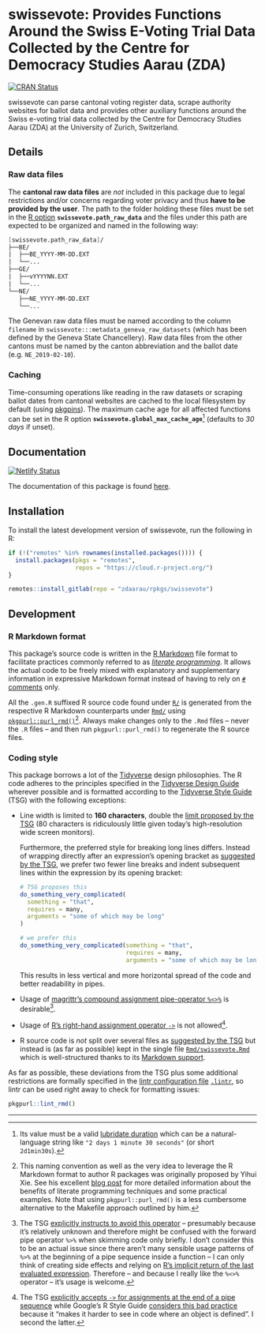 # swissevote: Provides Functions Around the Swiss E-Voting Trial Data Collected by the Centre for Democracy Studies Aarau (ZDA)

<a href="https://cran.r-project.org/package=swissevote" class="pkgdown-release"><img src="https://r-pkg.org/badges/version/swissevote" alt="CRAN Status" /></a>

swissevote can parse cantonal voting register data, scrape authority websites for ballot data and provides other auxiliary functions around the Swiss e-voting trial data collected by the Centre for Democracy Studies Aarau (ZDA) at the University of Zurich, Switzerland.

## Details

### Raw data files

The **cantonal raw data files** are *not* included in this package due to legal restrictions and/or concerns regarding voter privacy and thus **have to be provided by the user**. The path to the folder holding these files must be set in the [R option](https://rdrr.io/r/base/options.html) **`swissevote.path_raw_data`** and the files under this path are expected to be organized and named in the following way:

``` fs
[swissevote.path_raw_data]/
├──BE/
|  ├──BE_YYYY-MM-DD.EXT
|  └──...
├──GE/
|  ├──vYYYYNN.EXT
|  └──...
└──NE/
   ├──NE_YYYY-MM-DD.EXT
   └──...
```

The Genevan raw data files must be named according to the column `filename` in `swissevote:::metadata_geneva_raw_datasets` (which has been defined by the Geneva State Chancellery). Raw data files from the other cantons must be named by the canton abbreviation and the ballot date (e.g. `NE_2019-02-10`).

### Caching

Time-consuming operations like reading in the raw datasets or scraping ballot dates from cantonal websites are cached to the local filesystem by default (using [pkgpins](https://pkgpins.rpkg.dev)). The maximum cache age for all affected functions can be set in the R option **`swissevote.global_max_cache_age`**[^1] (defaults to *30 days* if unset).

## Documentation

[![Netlify Status](https://api.netlify.com/api/v1/badges/ce410db6-b85a-4707-9358-f0d3449398c3/deploy-status)](https://app.netlify.com/sites/swissevote-rpkg-dev/deploys)

The documentation of this package is found [here](https://pal.rpkg.dev).

## Installation

To install the latest development version of swissevote, run the following in R:

``` r
if (!("remotes" %in% rownames(installed.packages()))) {
  install.packages(pkgs = "remotes",
                   repos = "https://cloud.r-project.org/")
}

remotes::install_gitlab(repo = "zdaarau/rpkgs/swissevote")
```

## Development

### R Markdown format

This package’s source code is written in the [R Markdown](https://rmarkdown.rstudio.com/) file format to facilitate practices commonly referred to as [*literate programming*](https://en.wikipedia.org/wiki/Literate_programming). It allows the actual code to be freely mixed with explanatory and supplementary information in expressive Markdown format instead of having to rely on [`#` comments](https://cran.r-project.org/doc/manuals/r-release/R-lang.html#Comments) only.

All the `.gen.R` suffixed R source code found under [`R/`](R/) is generated from the respective R Markdown counterparts under [`Rmd/`](Rmd/) using [`pkgpurl::purl_rmd()`](https://pkgpurl.rpkg.dev/dev/reference/purl_rmd.html)[^2]. Always make changes only to the `.Rmd` files – never the `.R` files – and then run `pkgpurl::purl_rmd()` to regenerate the R source files.

### Coding style

This package borrows a lot of the [Tidyverse](https://www.tidyverse.org/) design philosophies. The R code adheres to the principles specified in the [Tidyverse Design Guide](https://principles.tidyverse.org/) wherever possible and is formatted according to the [Tidyverse Style Guide](https://style.tidyverse.org/) (TSG) with the following exceptions:

-   Line width is limited to **160 characters**, double the [limit proposed by the TSG](https://style.tidyverse.org/syntax.html#long-lines) (80 characters is ridiculously little given today’s high-resolution wide screen monitors).

    Furthermore, the preferred style for breaking long lines differs. Instead of wrapping directly after an expression’s opening bracket as [suggested by the TSG](https://style.tidyverse.org/syntax.html#long-lines), we prefer two fewer line breaks and indent subsequent lines within the expression by its opening bracket:

    ``` r
    # TSG proposes this
    do_something_very_complicated(
      something = "that",
      requires = many,
      arguments = "some of which may be long"
    )

    # we prefer this
    do_something_very_complicated(something = "that",
                                  requires = many,
                                  arguments = "some of which may be long")
    ```

    This results in less vertical and more horizontal spread of the code and better readability in pipes.

-   Usage of [magrittr’s compound assignment pipe-operator `%<>%`](https://magrittr.tidyverse.org/reference/compound.html) is desirable[^3].

-   Usage of [R’s right-hand assignment operator `->`](https://rdrr.io/r/base/assignOps.html) is not allowed[^4].

-   R source code is *not* split over several files as [suggested by the TSG](https://style.tidyverse.org/package-files.html) but instead is (as far as possible) kept in the single file [`Rmd/swissevote.Rmd`](Rmd/swissevote.Rmd) which is well-structured thanks to its [Markdown support](#r-markdown-format).

As far as possible, these deviations from the TSG plus some additional restrictions are formally specified in the [lintr configuration file](https://github.com/jimhester/lintr#project-configuration) [`.lintr`](.lintr), so lintr can be used right away to check for formatting issues:

``` r
pkgpurl::lint_rmd()
```

---

[^1]: Its value must be a valid [lubridate duration](https://lubridate.tidyverse.org/reference/as.duration.html#details) which can be a natural-language string like `"2 days 1 minute 30 seconds"` (or short `2d1min30s`).

[^2]: This naming convention as well as the very idea to leverage the R Markdown format to author R packages was originally proposed by Yihui Xie. See his excellent [blog post](https://yihui.name/rlp/) for more detailed information about the benefits of literate programming techniques and some practical examples. Note that using `pkgpurl::purl_rmd()` is a less cumbersome alternative to the Makefile approach outlined by him.

[^3]: The TSG [explicitly instructs to avoid this operator](https://style.tidyverse.org/pipes.html#assignment-2) – presumably because it’s relatively unknown and therefore might be confused with the forward pipe operator `%>%` when skimming code only briefly. I don’t consider this to be an actual issue since there aren’t many sensible usage patterns of `%>%` at the beginning of a pipe sequence inside a function – I can only think of creating side effects and relying on [R’s implicit return of the last evaluated expression](https://rdrr.io/r/base/function.html). Therefore – and because I really like the `%<>%` operator – it’s usage is welcome.

[^4]: The TSG [explicitly accepts `->` for assignments at the end of a pipe sequence](https://style.tidyverse.org/pipes.html#assignment-2) while Google’s R Style Guide [considers this bad practice](https://google.github.io/styleguide/Rguide.html#right-hand-assignment) because it “makes it harder to see in code where an object is defined”. I second the latter.
